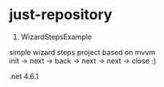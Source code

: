 # just-repository
1) WizardStepsExample

simple wizard steps project based on mvvm <br />
init -> next -> back -> next -> next -> close :) <br />

.net 4.6.1

